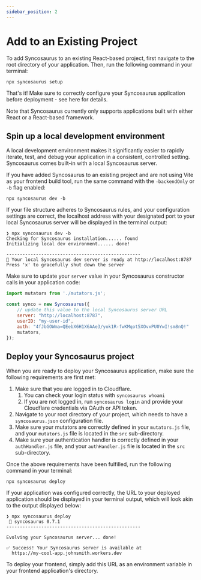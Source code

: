 ```yaml
---
sidebar_position: 2
---
```


# Add to an Existing Project

To add Syncosaurus to an existing React-based project, first navigate to the root directory of your application.
Then, run the following command in your terminal:

```shell
npx syncosaurus setup
```

That's it! Make sure to correctly configure your Syncosaurus application before deployment - see here for details.

Note that Syncosaurus currently only supports applications built with either React or a React-based framework.

## Spin up a local development environment

A local development environment makes it significantly easier to rapidly iterate, test, and debug your application in a consistent, controlled setting. Syncosaurus comes built-in with a local Syncosaurus server.

If you have added Syncosaurus to an existing project and are not using Vite as your frontend build tool, run the same command with the `-backendOnly` or `-b` flag enabled:

```shell
npx syncosaurus dev -b
```

If your file structure adheres to Syncosaurus rules, and your configuration settings are correct, the localhost address with your designated port to your local Syncosaurus server will be displayed in the terminal output:

```shell
❯ npx syncosaurus dev -b
Checking for Syncosaurus installation...... found
Initializing local dev environment...... done!

--------------------------------------------------
🦖 Your local Syncosaurus dev server is ready at http://localhost:8787
Press 'x' to gracefully shut down the server
```

Make sure to update your `server` value in your Syncosaurus constructor calls in your application code:

```js title="/src/components/App.jsx"
import mutators from './mutators.js';

const synco = new Syncosaurus({
	// update this value to the local Syncosaurus server URL
	server: "http://localhost:8787",
	userID: "my-user-id",
	auth: "4fJbGOWma=QEebX6H1X6AAe3/yok1R-fwKMqot5XOvxPU0YwI!sm8nQ!"
	mutators,
});
```

## Deploy your Syncosaurus project

When you are ready to deploy your Syncosaurus application, make sure the following requirements are first met:

1. Make sure that you are logged in to Cloudflare.
	1. You can check your login status with `syncosaurus whoami`
	2. If you are not logged in, run `syncosaurus login` and provide your Cloudflare credentials via OAuth or API token.
2. Navigate to your root directory of your project, which needs to have a `syncosaurus.json` configuration file.
3. Make sure your mutators are correctly defined in your `mutators.js` file, and your `mutators.js` file is located in the `src` sub-directory.
4. Make sure your authentication handler is correctly defined in your `authHandler.js` file, and your `authHandler.js` file is located in the `src` sub-directory.

Once the above requirements have been fulfilled, run the following command in your terminal:

```shell
npx syncosaurus deploy
```

If your application was configured correctly, the URL to your deployed application should be displayed in your terminal output, which will look akin to the output displayed below:

```shell
❯ npx syncosaurus deploy
 🦖 syncosaurus 0.7.1
--------------------------------------------------

Evolving your Syncosaurus server... done!

✅ Success! Your Syncosaurus server is available at
  https://my-cool-app.johnsmith.workers.dev
```

To deploy your frontend, simply add this URL as an environment variable in your frontend application's directory.
